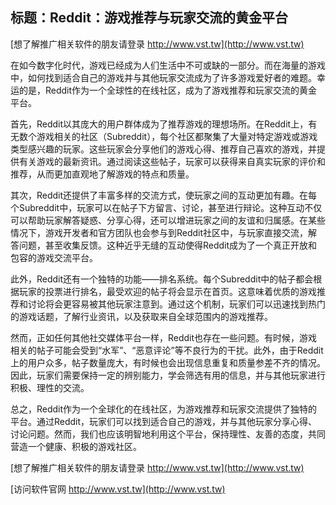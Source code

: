 ## **标题：Reddit：游戏推荐与玩家交流的黄金平台**

[想了解推广相关软件的朋友请登录 http://www.vst.tw](http://www.vst.tw)

在如今数字化时代，游戏已经成为人们生活中不可或缺的一部分。而在海量的游戏中，如何找到适合自己的游戏并与其他玩家交流成为了许多游戏爱好者的难题。幸运的是，Reddit作为一个全球性的在线社区，成为了游戏推荐和玩家交流的黄金平台。

首先，Reddit以其庞大的用户群体成为了推荐游戏的理想场所。在Reddit上，有无数个游戏相关的社区（Subreddit），每个社区都聚集了大量对特定游戏或游戏类型感兴趣的玩家。这些玩家会分享他们的游戏心得、推荐自己喜欢的游戏，并提供有关游戏的最新资讯。通过阅读这些帖子，玩家可以获得来自真实玩家的评价和推荐，从而更加直观地了解游戏的特点和质量。

其次，Reddit还提供了丰富多样的交流方式，使玩家之间的互动更加有趣。在每个Subreddit中，玩家可以在帖子下方留言、讨论，甚至进行辩论。这种互动不仅可以帮助玩家解答疑惑、分享心得，还可以增进玩家之间的友谊和归属感。在某些情况下，游戏开发者和官方团队也会参与到Reddit社区中，与玩家直接交流，解答问题，甚至收集反馈。这种近乎无缝的互动使得Reddit成为了一个真正开放和包容的游戏交流平台。

此外，Reddit还有一个独特的功能——排名系统。每个Subreddit中的帖子都会根据玩家的投票进行排名，最受欢迎的帖子将会显示在首页。这意味着优质的游戏推荐和讨论将会更容易被其他玩家注意到。通过这个机制，玩家们可以迅速找到热门的游戏话题，了解行业资讯，以及获取来自全球范围内的游戏推荐。

然而，正如任何其他社交媒体平台一样，Reddit也存在一些问题。有时候，游戏相关的帖子可能会受到“水军”、“恶意评论”等不良行为的干扰。此外，由于Reddit上的用户众多，帖子数量庞大，有时候也会出现信息重复和质量参差不齐的情况。因此，玩家们需要保持一定的辨别能力，学会筛选有用的信息，并与其他玩家进行积极、理性的交流。

总之，Reddit作为一个全球化的在线社区，为游戏推荐和玩家交流提供了独特的平台。通过Reddit，玩家们可以找到适合自己的游戏，并与其他玩家分享心得、讨论问题。然而，我们也应该明智地利用这个平台，保持理性、友善的态度，共同营造一个健康、积极的游戏社区。

[想了解推广相关软件的朋友请登录 http://www.vst.tw](http://www.vst.tw)


[访问软件官网 http://www.vst.tw](http://www.vst.tw)

